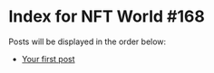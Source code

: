 # Index for NFT World #168
Posts will be displayed in the order below:

- [Your first post](./001-first.md)

